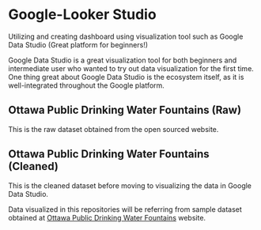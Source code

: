 # Google-Looker Studio
Utilizing and creating dashboard using visualization tool such as Google Data Studio (Great platform for beginners!)

Google Data Studio is a great visualization tool for both beginners and intermediate user who wanted to try out data visualization for the first time. 
One thing great about Google Data Studio is the ecosystem itself, as it is well-integrated throughout the Google platform.

## Ottawa Public Drinking Water Fountains (Raw) 
This is the raw dataset obtained from the open sourced website. 

## Ottawa Public Drinking Water Fountains (Cleaned) 
This is the cleaned dataset before moving to visualizing the data in Google Data Studio.

Data visualized in this repositories will be referring from sample dataset obtained at [Ottawa Public Drinking Water Fountains](https://open.ottawa.ca/maps/public-drinking-water-fountains) website. 
